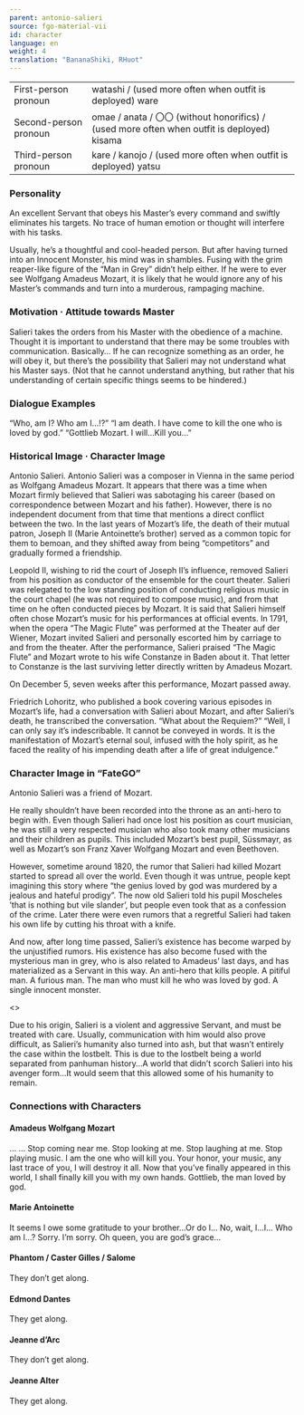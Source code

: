 ```yaml
---
parent: antonio-salieri
source: fgo-material-vii
id: character
language: en
weight: 4
translation: "BananaShiki, RHuot"
---
```


<table>
  <tr><td>First-person pronoun</td><td>watashi / (used more often when outfit is deployed) ware</td></tr>
  <tr><td>Second-person pronoun</td><td>omae / anata / 〇〇 (without honorifics) / (used more often when outfit is deployed) kisama</td></tr>
  <tr><td>Third-person pronoun</td><td>kare / kanojo / (used more often when outfit is deployed) yatsu</td></tr>
</table>

### Personality

An excellent Servant that obeys his Master’s every command and swiftly eliminates his targets.
No trace of human emotion or thought will interfere with his tasks.

Usually, he’s a thoughtful and cool-headed person.
But after having turned into an Innocent Monster, his mind was in shambles. Fusing with the grim reaper-like figure of the “Man in Grey” didn’t help either.
If he were to ever see Wolfgang Amadeus Mozart, it is likely that he would ignore any of his Master’s commands and turn into a murderous, rampaging machine.

### Motivation · Attitude towards Master

Salieri takes the orders from his Master with the obedience of a machine.
Thought it is important to understand that there may be some troubles with communication.
Basically…
If he can recognize something as an order, he will obey it, but there’s the possibility that Salieri may not understand what his Master says. (Not that he cannot understand anything, but rather that his understanding of certain specific things seems to be hindered.)

### Dialogue Examples

“Who, am I? Who am I…!?”
“I am death. I have come to kill the one who is loved by god.”
“Gottlieb Mozart. I will…Kill you…”

### Historical Image · Character Image

Antonio Salieri.
Antonio Salieri was a composer in Vienna in the same period as Wolfgang Amadeus Mozart. It appears that there was a time when Mozart firmly believed that Salieri was sabotaging his career (based on correspondence between Mozart and his father). However, there is no independent document from that time that mentions a direct conflict between the two.
In the last years of Mozart’s life, the death of their mutual patron, Joseph II (Marie Antoinette’s brother) served as a common topic for them to bemoan, and they shifted away from being “competitors” and gradually formed a friendship.

Leopold II, wishing to rid the court of Joseph II’s influence, removed Salieri from his position as conductor of the ensemble for the court theater. Salieri was relegated to the low standing position of conducting religious music in the court chapel (he was not required to compose music), and from that time on he often conducted pieces by Mozart. It is said that Salieri himself often chose Mozart’s music for his performances at official events.
In 1791, when the opera “The Magic Flute” was performed at the Theater auf der Wiener, Mozart invited Salieri and personally escorted him by carriage to and from the theater. After the performance, Salieri praised “The Magic Flute” and Mozart wrote to his wife Constanze in Baden about it. That letter to Constanze is the last surviving letter directly written by Amadeus Mozart.

On December 5, seven weeks after this performance, Mozart passed away.

Friedrich Lohoritz, who published a book covering various episodes in Mozart’s life, had a conversation with Salieri about Mozart, and after Salieri’s death, he transcribed the conversation.
“What about the Requiem?”
“Well, I can only say it’s indescribable. It cannot be conveyed in words. It is the manifestation of Mozart’s eternal soul, infused with the holy spirit, as he faced the reality of his impending death after a life of great indulgence.”

### Character Image in “FateGO”

Antonio Salieri was a friend of Mozart.

He really shouldn’t have been recorded into the throne as an anti-hero to begin with.
Even though Salieri had once lost his position as court musician, he was still a very respected musician who also took many other musicians and their children as pupils. This included Mozart’s best pupil, Süssmayr, as well as Mozart’s son Franz Xaver Wolfgang Mozart and even Beethoven.

However, sometime around 1820, the rumor that Salieri had killed Mozart started to spread all over the world. Even though it was untrue, people kept imagining this story where “the genius loved by god was murdered by a jealous and hateful prodigy”.
The now old Salieri told his pupil Moscheles ’that is nothing but vile slander’, but people even took that as a confession of the crime. Later there were even rumors that a regretful Salieri had taken his own life by cutting his throat with a knife.

And now, after long time passed, Salieri’s existence has become warped by the unjustified rumors. His existence has also become fused with the mysterious man in grey, who is also related to Amadeus’ last days, and has materialized as a Servant in this way.
An anti-hero that kills people.
A pitiful man. A furious man. The man who must kill he who was loved by god.
A single innocent monster.

<>

Due to his origin, Salieri is a violent and aggressive Servant, and must be treated with care.
Usually, communication with him would also prove difficult, as Salieri’s humanity also turned into ash, but that wasn’t entirely the case within the lostbelt.
This is due to the lostbelt being a world separated from panhuman history…A world that didn’t scorch Salieri into his avenger form…It would seem that this allowed some of his humanity to remain.

### Connections with Characters

#### Amadeus Wolfgang Mozart

…
…
Stop coming near me.
Stop looking at me.
Stop laughing at me.
Stop playing music.
I am the one who will kill you.
Your honor, your music, any last trace of you, I will destroy it all.
Now that you’ve finally appeared in this world, I shall finally kill you with my own hands.
Gottlieb, the man loved by god.

#### Marie Antoinette

It seems I owe some gratitude to your brother…Or do I…
No, wait, I…I…
Who am I…?
Sorry.
I’m sorry.
Oh queen, you are god’s grace…

#### Phantom / Caster Gilles / Salome

They don’t get along.

#### Edmond Dantes

They get along.

#### Jeanne d’Arc

They don’t get along.

#### Jeanne Alter

They get along.

